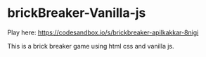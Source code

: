# brickBreaker-Vanilla-js
Play here: https://codesandbox.io/s/brickbreaker-apilkakkar-8nigi

This is a brick breaker game using html css and vanilla js.

